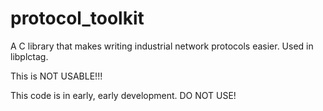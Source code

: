 # protocol_toolkit
A C library that makes writing industrial network protocols easier.   Used in libplctag.

This is NOT USABLE!!!

This code is in early, early development.  DO NOT USE!
